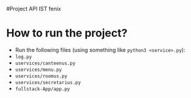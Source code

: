 #Project API IST fenix

# How to run the project?
 
-  Run the following files (using something like `python3 <service>.py`):
  - `log.py` 
  - `uservices/canteenus.py` 
  - `uservices/menu.py`
  - `uservices/roomus.py`
  - `uservices/secretarius.py`
  - `fullstack-App/app.py`
  


